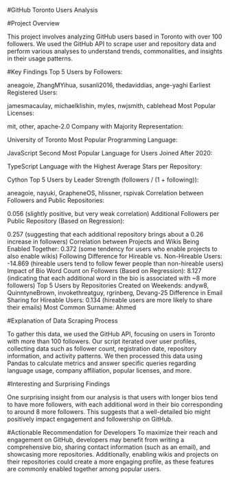 #GitHub Toronto Users Analysis

#Project Overview


This project involves analyzing GitHub users based in Toronto with over 100 followers. We used the GitHub API to scrape user and repository data and perform various analyses to understand trends, commonalities, and insights in their usage patterns.

#Key Findings
Top 5 Users by Followers:

aneagoie, ZhangMYihua, susanli2016, thedaviddias, ange-yaghi
Earliest Registered Users:

jamesmacaulay, michaelklishin, myles, nwjsmith, cablehead
Most Popular Licenses:

mit, other, apache-2.0
Company with Majority Representation:

University of Toronto
Most Popular Programming Language:

JavaScript
Second Most Popular Language for Users Joined After 2020:

TypeScript
Language with the Highest Average Stars per Repository:

Cython
Top 5 Users by Leader Strength (followers / (1 + following)):

aneagoie, nayuki, GrapheneOS, hlissner, rspivak
Correlation between Followers and Public Repositories:

0.056 (slightly positive, but very weak correlation)
Additional Followers per Public Repository (Based on Regression):

0.257 (suggesting that each additional repository brings about a 0.26 increase in followers)
Correlation between Projects and Wikis Being Enabled Together:
0.372 (some tendency for users who enable projects to also enable wikis)
Following Difference for Hireable vs. Non-Hireable Users:
-14.869 (hireable users tend to follow fewer people than non-hireable users)
Impact of Bio Word Count on Followers (Based on Regression):
8.127 (indicating that each additional word in the bio is associated with ~8 more followers)
Top 5 Users by Repositories Created on Weekends:
andyw8, QuinntyneBrown, invokethreatguy, rgrinberg, Devang-25
Difference in Email Sharing for Hireable Users:
0.134 (hireable users are more likely to share their emails)
Most Common Surname:
Ahmed

#Explanation of Data Scraping Process

To gather this data, we used the GitHub API, focusing on users in Toronto with more than 100 followers. Our script iterated over user profiles, collecting data such as follower count, registration date, repository information, and activity patterns. We then processed this data using Pandas to calculate metrics and answer specific queries regarding language usage, company affiliation, popular licenses, and more.

#Interesting and Surprising Findings

One surprising insight from our analysis is that users with longer bios tend to have more followers, with each additional word in their bio corresponding to around 8 more followers. This suggests that a well-detailed bio might positively impact engagement and followership on GitHub.

#Actionable Recommendation for Developers
To maximize their reach and engagement on GitHub, developers may benefit from writing a comprehensive bio, sharing contact information (such as an email), and showcasing more repositories. Additionally, enabling wikis and projects on their repositories could create a more engaging profile, as these features are commonly enabled together among popular users.
